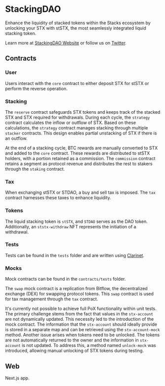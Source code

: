 
# StackingDAO

Enhance the liquidity of stacked tokens within the Stacks ecosystem by unlocking your STX with stSTX, the most seamlessly integrated liquid stacking token.

Learn more at [StackingDAO Website](https://stackingdao.com/) or follow us on [Twitter](https://twitter.com/stackingdao).

## Contracts

### User
Users interact with the `core` contract to either deposit STX for stSTX or perform the reverse operation.

### Stacking
The `reserve` contract safeguards STX tokens and keeps track of the stacked STX and STX required for withdrawals. During each cycle, the `strategy` contract calculates the inflow or outflow of STX. Based on these calculations, the `strategy` contract manages stacking through multiple `stacker` contracts. This design enables partial unstacking of STX if there is an outflow.

At the end of a stacking cycle, BTC rewards are manually converted to STX and added to the `core` contract. These rewards are distributed to stSTX holders, with a portion retained as a commission. The `commission` contract retains a segment as protocol revenue and distributes the rest to stakers through the `staking` contract.

### Tax
When exchanging stSTX or STDAO, a buy and sell tax is imposed. The `tax` contract harnesses these taxes to enhance liquidity.

### Tokens
The liquid stacking token is `stSTX`, and `STDAO` serves as the DAO token. Additionally, an `ststx-withdraw` NFT represents the initiation of a withdrawal.

### Tests
Tests can be found in the `tests` folder and are written using [Clarinet](https://github.com/hirosystems/clarinet).

### Mocks
Mock contracts can be found in the `contracts/tests` folder. 

The `swap` mock contract is a replication from Bitflow, the decentralized exchange (DEX) for swapping protocol tokens. This `swap` contract is used for tax management through the `tax` contract.

It's currently not possible to achieve full PoX functionality within unit tests. The primary challenge stems from the fact that values in the `stx-account` are not dynamically updated. This necessity led to the introduction of the mock contract. The information that the `stx-account` should ideally provide is stored in a separate map and can be retrieved using the `stx-account-mock` method.  Another issue arises when tokens need to be unlocked. The tokens are not automatically returned to the owner and the information in `stx-account` is not updated. To address this, a method named `unlock-mock` was introduced, allowing manual unlocking of STX tokens during testing.

## Web

Next.js app.
